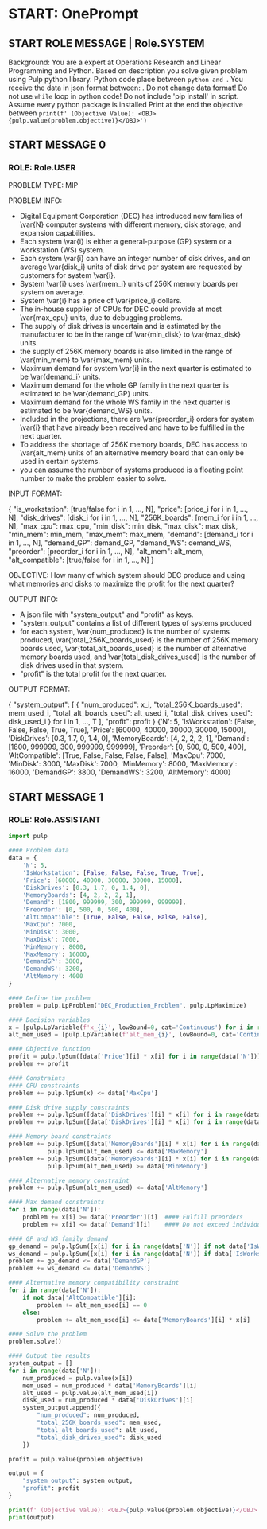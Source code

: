 # START: OnePrompt 
## START ROLE MESSAGE | Role.SYSTEM 
Background: You are a expert at Operations Research and Linear Programming and Python. Based on description you solve given problem using Pulp python library. Python code place between ```python and ```. You receive the data in json format between: <DATA></DATA>. Do not change data format! Do not use `while` loop in python code! Do not include 'pip install' in script. Assume every python package is installed Print at the end the objective between <OBJ></OBJ> `print(f' (Objective Value): <OBJ>{pulp.value(problem.objective)}</OBJ>')`  
## START MESSAGE 0 
### ROLE: Role.USER
<DESCRIPTION>
PROBLEM TYPE: MIP

PROBLEM INFO:

- Digital Equipment Corporation (DEC) has introduced new families of \var{N} computer systems with different memory, disk storage, and expansion capabilities.
- Each system \var{i} is either a general-purpose (GP) system or a workstation (WS) system.
- Each system \var{i} can have an integer number of disk drives, and on average \var{disk_i} units of disk drive per system are requested by customers for system \var{i}.
- System \var{i} uses \var{mem_i} units of 256K memory boards per system on average.
- System \var{i} has a price of \var{price_i} dollars.
- The in-house supplier of CPUs for DEC could provide at most \var{max_cpu} units, due to debugging problems.
- The supply of disk drives is uncertain and is estimated by the manufacturer to be in the range of \var{min_disk} to \var{max_disk} units.
- the supply of 256K memory boards is also limited in the range of \var{min_mem} to \var{max_mem} units.
- Maximum demand for system \var{i} in the next quarter is estimated to be \var{demand_i} units.
- Maximum demand for the whole GP family in the next quarter is estimated to be \var{demand_GP} units.
- Maximum demand for the whole WS family in the next quarter is estimated to be \var{demand_WS} units.
- Included in the projections, there are \var{preorder_i} orders for system \var{i} that have already been received and have to be fulfilled in the next quarter.
- To address the shortage of 256K memory boards, DEC has access to \var{alt_mem} units of an alternative memory board that can only be used in certain systems.
- you can assume the number of systems produced is a floating point number to make the problem easier to solve.

INPUT FORMAT:

{
    "is_workstation": [true/false for i in 1, ..., N],
    "price": [price_i for i in 1, ..., N],
    "disk_drives": [disk_i for i in 1, ..., N],
    "256K_boards": [mem_i for i in 1, ..., N],
    "max_cpu": max_cpu,
    "min_disk": min_disk,
    "max_disk": max_disk,
    "min_mem": min_mem,
    "max_mem": max_mem,
    "demand": [demand_i for i in 1, ..., N],
    "demand_GP": demand_GP,
    "demand_WS": demand_WS,
    "preorder": [preorder_i for i in 1, ..., N],
    "alt_mem": alt_mem,
    "alt_compatible": [true/false for i in 1, ..., N]
}



OBJECTIVE: How many of which system should DEC produce and using what memories and disks to maximize the profit for the next quarter?


OUTPUT INFO:
- A json file with "system_output" and "profit" as keys.
- "system_output" contains a list of different types of systems produced 
- for each system, \var{num_produced} is the number of systems produced, \var{total_256K_boards_used} is the number of 256K memory boards used, \var{total_alt_boards_used} is the number of alternative memory boards used, and \var{total_disk_drives_used} is the number of disk drives used in that system.
- "profit" is the total profit for the next quarter.

OUTPUT FORMAT:

{
    "system_output": [
        {
            "num_produced": x_i,
            "total_256K_boards_used": mem_used_i,
            "total_alt_boards_used": alt_used_i,
            "total_disk_drives_used": disk_used_i
        }
        for i in 1, ..., T
    ],
    "profit": profit
}
</DESCRIPTION>
<DATA>
{'N': 5, 'IsWorkstation': [False, False, False, True, True], 'Price': [60000, 40000, 30000, 30000, 15000], 'DiskDrives': [0.3, 1.7, 0, 1.4, 0], 'MemoryBoards': [4, 2, 2, 2, 1], 'Demand': [1800, 999999, 300, 999999, 999999], 'Preorder': [0, 500, 0, 500, 400], 'AltCompatible': [True, False, False, False, False], 'MaxCpu': 7000, 'MinDisk': 3000, 'MaxDisk': 7000, 'MinMemory': 8000, 'MaxMemory': 16000, 'DemandGP': 3800, 'DemandWS': 3200, 'AltMemory': 4000}</DATA>


## START MESSAGE 1 
### ROLE: Role.ASSISTANT
```python
import pulp

#### Problem data
data = {
    'N': 5,
    'IsWorkstation': [False, False, False, True, True],
    'Price': [60000, 40000, 30000, 30000, 15000],
    'DiskDrives': [0.3, 1.7, 0, 1.4, 0],
    'MemoryBoards': [4, 2, 2, 2, 1],
    'Demand': [1800, 999999, 300, 999999, 999999],
    'Preorder': [0, 500, 0, 500, 400],
    'AltCompatible': [True, False, False, False, False],
    'MaxCpu': 7000,
    'MinDisk': 3000,
    'MaxDisk': 7000,
    'MinMemory': 8000,
    'MaxMemory': 16000,
    'DemandGP': 3800,
    'DemandWS': 3200,
    'AltMemory': 4000
}

#### Define the problem
problem = pulp.LpProblem("DEC_Production_Problem", pulp.LpMaximize)

#### Decision variables
x = [pulp.LpVariable(f'x_{i}', lowBound=0, cat='Continuous') for i in range(data['N'])]
alt_mem_used = [pulp.LpVariable(f'alt_mem_{i}', lowBound=0, cat='Continuous') for i in range(data['N'])]

#### Objective function
profit = pulp.lpSum([data['Price'][i] * x[i] for i in range(data['N'])])
problem += profit

#### Constraints
#### CPU constraints
problem += pulp.lpSum(x) <= data['MaxCpu']

#### Disk drive supply constraints
problem += pulp.lpSum([data['DiskDrives'][i] * x[i] for i in range(data['N'])]) >= data['MinDisk']
problem += pulp.lpSum([data['DiskDrives'][i] * x[i] for i in range(data['N'])]) <= data['MaxDisk']

#### Memory board constraints
problem += pulp.lpSum([data['MemoryBoards'][i] * x[i] for i in range(data['N'])]) + \
           pulp.lpSum(alt_mem_used) <= data['MaxMemory']
problem += pulp.lpSum([data['MemoryBoards'][i] * x[i] for i in range(data['N'])]) + \
           pulp.lpSum(alt_mem_used) >= data['MinMemory']

#### Alternative memory constraint
problem += pulp.lpSum(alt_mem_used) <= data['AltMemory']

#### Max demand constraints
for i in range(data['N']):
    problem += x[i] >= data['Preorder'][i]  #### Fulfill preorders
    problem += x[i] <= data['Demand'][i]    #### Do not exceed individual demand

#### GP and WS family demand
gp_demand = pulp.lpSum([x[i] for i in range(data['N']) if not data['IsWorkstation'][i]])
ws_demand = pulp.lpSum([x[i] for i in range(data['N']) if data['IsWorkstation'][i]])
problem += gp_demand <= data['DemandGP']
problem += ws_demand <= data['DemandWS']

#### Alternative memory compatibility constraint
for i in range(data['N']):
    if not data['AltCompatible'][i]:
        problem += alt_mem_used[i] == 0
    else:
        problem += alt_mem_used[i] <= data['MemoryBoards'][i] * x[i]

#### Solve the problem
problem.solve()

#### Output the results
system_output = []
for i in range(data['N']):
    num_produced = pulp.value(x[i])
    mem_used = num_produced * data['MemoryBoards'][i]
    alt_used = pulp.value(alt_mem_used[i])
    disk_used = num_produced * data['DiskDrives'][i]
    system_output.append({
        "num_produced": num_produced,
        "total_256K_boards_used": mem_used,
        "total_alt_boards_used": alt_used,
        "total_disk_drives_used": disk_used
    })

profit = pulp.value(problem.objective)

output = {
    "system_output": system_output,
    "profit": profit
}

print(f' (Objective Value): <OBJ>{pulp.value(problem.objective)}</OBJ>')
print(output)
```

